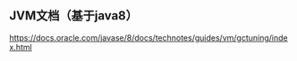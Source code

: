 ## JVM文档（基于java8）

<u>https://docs.oracle.com/javase/8/docs/technotes/guides/vm/gctuning/index.html</u>

